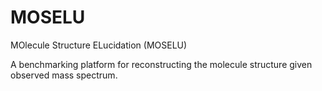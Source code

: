 # MOSELU

MOlecule Structure ELucidation (MOSELU)

A benchmarking platform for reconstructing the molecule structure given observed mass spectrum.

